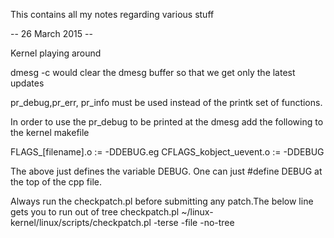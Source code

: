 
This contains all my notes regarding various stuff


-- 26 March 2015 --

Kernel playing around 

dmesg -c would clear the dmesg buffer so that we get only the latest updates

pr_debug,pr_err, pr_info must be used instead of the printk set of functions.

In order to use the pr_debug to be printed at the dmesg add the following to the kernel makefile 

FLAGS_[filename].o := -DDEBUG.eg CFLAGS_kobject_uevent.o := -DDEBUG

The above just defines the variable DEBUG. One can just #define DEBUG at the top of the cpp file.

Always run the checkpatch.pl before submitting any patch.The below line gets you to run out of tree checkpatch.pl
~/linux-kernel/linux/scripts/checkpatch.pl -terse -file -no-tree



